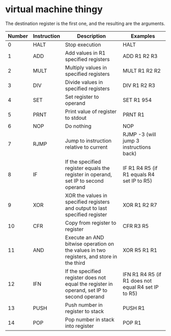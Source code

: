 # virtual machine thingy

The destination register is the first one, and the resulting are the arguments.

|Number|Instruction|Description|Examples
-------|-----------|-----------|--------|
|0|HALT|Stop execution|HALT|
|1|ADD| Add values in R1 specified registers | ADD R1 R2 R3 |
|2|MULT| Multiply values in specified registers | MULT R1 R2 R2 |
|3|DIV| Divide values in specified registers | DIV R1 R2 R3 |
|4|SET| Set register to operand | SET R1 954 |
|5|PRNT| Print value of register to stdout | PRNT R1 |
|6|NOP| Do nothing | NOP |
|7|RJMP| Jump to instruction relative to current | RJMP -3 (will jump 3 instructions back)|
|8|IF| If the specified register equals the register in operand, set IP to second operand | IF R1 R4 R5 (if R1 equals R4 set IP to R5)
|9|XOR| XOR the values in specified registers and output to last specified register | XOR R1 R2 R7 |
|10|CFR| Copy from register to register | CFR R3 R5 |
|11|AND| Execute an AND bitwise operation on the values in two registers, and store in the third | XOR R5 R1 R1|
|12|IFN| If the specified register does not equal the register in operand, set IP to second operand | IFN R1 R4 R5 (if R1 does not equal R4 set IP to R5)
|13|PUSH| Push number in register to stack| PUSH R1
|14|POP| Pop number in stack into register | POP R1